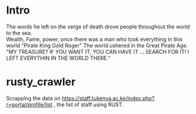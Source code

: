 # Intro

The words he left on the verge of death drove people throughout the world to the sea.                                                
Wealth, Fame, power, once there was a man who took everything in this world "Pirate King Gold Roger"
The world ushered in the Great Pirate Age.
"MY TREASURE? IF YOU WANT IT, YOU CAN HAVE IT ...  SEARCH FOR IT! I LEFT EVERYTHIN IN THE WORLD THERE."

# rusty_crawler

Scrapping the data on https://staff.tukenya.ac.ke/index.php?r=portal/profile/list , the list of staff using RUST. 
